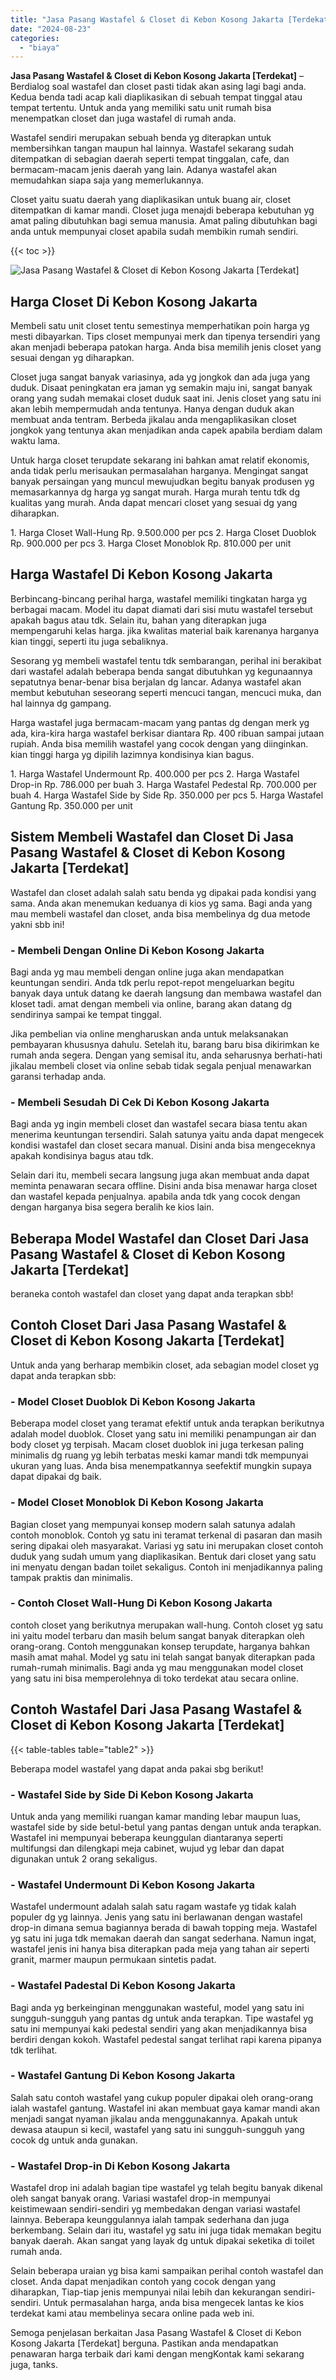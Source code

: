 ```yaml
---
title: "Jasa Pasang Wastafel & Closet di Kebon Kosong Jakarta [Terdekat]"
date: "2024-08-23"
categories: 
  - "biaya"
---
```


**Jasa Pasang Wastafel & Closet di Kebon Kosong Jakarta \[Terdekat\]** – Berdialog soal wastafel dan closet pasti tidak akan asing lagi bagi anda. Kedua benda tadi acap kali diaplikasikan di sebuah tempat tinggal atau tempat tertentu. Untuk anda yang memiliki satu unit rumah bisa menempatkan closet dan juga wastafel di rumah anda.

Wastafel sendiri merupakan sebuah benda yg diterapkan untuk membersihkan tangan maupun hal lainnya. Wastafel sekarang sudah ditempatkan di sebagian daerah seperti tempat tinggalan, cafe, dan bermacam-macam jenis daerah yang lain. Adanya wastafel akan memudahkan siapa saja yang memerlukannya.

Closet yaitu suatu daerah yang diaplikasikan untuk buang air, closet ditempatkan di kamar mandi. Closet juga menajdi beberapa kebutuhan yg amat paling dibutuhkan bagi semua manusia. Amat paling dibutuhkan bagi anda untuk mempunyai closet apabila sudah membikin rumah sendiri.

{{< toc >}}

![Jasa Pasang Wastafel & Closet di Kebon Kosong Jakarta [Terdekat]](/images/wastafel-closet-murah27.png)

## Harga Closet Di Kebon Kosong Jakarta

Membeli satu unit closet tentu semestinya memperhatikan poin harga yg mesti dibayarkan. Tips closet mempunyai merk dan tipenya tersendiri yang akan menjadi beberapa patokan harga. Anda bisa memilih jenis closet yang sesuai dengan yg diharapkan.

Closet juga sangat banyak variasinya, ada yg jongkok dan ada juga yang duduk. Disaat peningkatan era jaman yg semakin maju ini, sangat banyak orang yang sudah memakai closet duduk saat ini. Jenis closet yang satu ini akan lebih mempermudah anda tentunya. Hanya dengan duduk akan membuat anda tentram. Berbeda jikalau anda mengaplikasikan closet jongkok yang tentunya akan menjadikan anda capek apabila berdiam dalam waktu lama.

Untuk harga closet terupdate sekarang ini bahkan amat relatif ekonomis, anda tidak perlu merisaukan permasalahan harganya. Mengingat sangat banyak persaingan yang muncul mewujudkan begitu banyak produsen yg memasarkannya dg harga yg sangat murah. Harga murah tentu tdk dg kualitas yang murah. Anda dapat mencari closet yang sesuai dg yang diharapkan.

1\. Harga Closet Wall-Hung Rp. 9.500.000 per pcs 2. Harga Closet Duoblok Rp. 900.000 per pcs 3. Harga Closet Monoblok Rp. 810.000 per unit

## Harga Wastafel Di Kebon Kosong Jakarta

Berbincang-bincang perihal harga, wastafel memiliki tingkatan harga yg berbagai macam. Model itu dapat diamati dari sisi mutu wastafel tersebut apakah bagus atau tdk. Selain itu, bahan yang diterapkan juga mempengaruhi kelas harga. jika kwalitas material baik karenanya harganya kian tinggi, seperti itu juga sebaliknya.

Sesorang yg membeli wastafel tentu tdk sembarangan, perihal ini berakibat dari wastafel adalah beberapa benda sangat dibutuhkan yg kegunaannya sepatutnya benar-benar bisa berjalan dg lancar. Adanya wastafel akan membut kebutuhan seseorang seperti mencuci tangan, mencuci muka, dan hal lainnya dg gampang.

Harga wastafel juga bermacam-macam yang pantas dg dengan merk yg ada, kira-kira harga wastafel berkisar diantara Rp. 400 ribuan sampai jutaan rupiah. Anda bisa memilih wastafel yang cocok dengan yang diinginkan. kian tinggi harga yg dipilih lazimnya kondisinya kian bagus.

1\. Harga Wastafel Undermount Rp. 400.000 per pcs 2. Harga Wastafel Drop-in Rp. 786.000 per buah 3. Harga Wastafel Pedestal Rp. 700.000 per buah 4. Harga Wastafel Side by Side Rp. 350.000 per pcs 5. Harga Wastafel Gantung Rp. 350.000 per unit

## Sistem Membeli Wastafel dan Closet Di Jasa Pasang Wastafel & Closet di Kebon Kosong Jakarta \[Terdekat\]

Wastafel dan closet adalah salah satu benda yg dipakai pada kondisi yang sama. Anda akan menemukan keduanya di kios yg sama. Bagi anda yang mau membeli wastafel dan closet, anda bisa membelinya dg dua metode yakni sbb ini!

### \- Membeli Dengan Online Di Kebon Kosong Jakarta

Bagi anda yg mau membeli dengan online juga akan mendapatkan keuntungan sendiri. Anda tdk perlu repot-repot mengeluarkan begitu banyak daya untuk datang ke daerah langsung dan membawa wastafel dan kloset tadi. amat dengan membeli via online, barang akan datang dg sendirinya sampai ke tempat tinggal.

Jika pembelian via online mengharuskan anda untuk melaksanakan pembayaran khususnya dahulu. Setelah itu, barang baru bisa dikirimkan ke rumah anda segera. Dengan yang semisal itu, anda seharusnya berhati-hati jikalau membeli closet via online sebab tidak segala penjual menawarkan garansi terhadap anda.

### \- Membeli Sesudah Di Cek Di Kebon Kosong Jakarta

Bagi anda yg ingin membeli closet dan wastafel secara biasa tentu akan menerima keuntungan tersendiri. Salah satunya yaitu anda dapat mengecek kondisi wastafel dan closet secara manual. Disini anda bisa mengeceknya apakah kondisinya bagus atau tdk.

Selain dari itu, membeli secara langsung juga akan membuat anda dapat meminta penawaran secara offline. Disini anda bisa menawar harga closet dan wastafel kepada penjualnya. apabila anda tdk yang cocok dengan dengan harganya bisa segera beralih ke kios lain.

## Beberapa Model Wastafel dan Closet Dari Jasa Pasang Wastafel & Closet di Kebon Kosong Jakarta \[Terdekat\]

beraneka contoh wastafel dan closet yang dapat anda terapkan sbb!

## Contoh Closet Dari Jasa Pasang Wastafel & Closet di Kebon Kosong Jakarta \[Terdekat\]

Untuk anda yang berharap membikin closet, ada sebagian model closet yg dapat anda terapkan sbb:

### \- Model Closet Duoblok Di Kebon Kosong Jakarta

Beberapa model closet yang teramat efektif untuk anda terapkan berikutnya adalah model duoblok. Closet yang satu ini memiliki penampungan air dan body closet yg terpisah. Macam closet duoblok ini juga terkesan paling minimalis dg ruang yg lebih terbatas meski kamar mandi tdk mempunyai ukuran yang luas. Anda bisa menempatkannya seefektif mungkin supaya dapat dipakai dg baik.

### \- Model Closet Monoblok Di Kebon Kosong Jakarta

Bagian closet yang mempunyai konsep modern salah satunya adalah contoh monoblok. Contoh yg satu ini teramat terkenal di pasaran dan masih sering dipakai oleh masyarakat. Variasi yg satu ini merupakan closet contoh duduk yang sudah umum yang diaplikasikan. Bentuk dari closet yang satu ini menyatu dengan badan toilet sekaligus. Contoh ini menjadikannya paling tampak praktis dan minimalis.

### \- Contoh Closet Wall-Hung Di Kebon Kosong Jakarta

contoh closet yang berikutnya merupakan wall-hung. Contoh closet yg satu ini yaitu model terbaru dan masih belum sangat banyak diterapkan oleh orang-orang. Contoh menggunakan konsep terupdate, harganya bahkan masih amat mahal. Model yg satu ini telah sangat banyak diterapkan pada rumah-rumah minimalis. Bagi anda yg mau menggunakan model closet yang satu ini bisa memperolehnya di toko terdekat atau secara online.

## Contoh Wastafel Dari Jasa Pasang Wastafel & Closet di Kebon Kosong Jakarta \[Terdekat\]

{{< table-tables table="table2" >}}

Beberapa model wastafel yang dapat anda pakai sbg berikut!

### \- Wastafel Side by Side Di Kebon Kosong Jakarta

Untuk anda yang memiliki ruangan kamar manding lebar maupun luas, wastafel side by side betul-betul yang pantas dengan untuk anda terapkan. Wastafel ini mempunyai beberapa keunggulan diantaranya seperti multifungsi dan dilengkapi meja cabinet, wujud yg lebar dan dapat digunakan untuk 2 orang sekaligus.

### \- Wastafel Undermount Di Kebon Kosong Jakarta

Wastafel undermount adalah salah satu ragam wastafe yg tidak kalah populer dg yg lainnya. Jenis yang satu ini berlawanan dengan wastafel drop-in dimana semua bagiannya berada di bawah topping meja. Wastafel yg satu ini juga tdk memakan daerah dan sangat sederhana. Namun ingat, wastafel jenis ini hanya bisa diterapkan pada meja yang tahan air seperti granit, marmer maupun permukaan sintetis padat.

### \- Wastafel Padestal Di Kebon Kosong Jakarta

Bagi anda yg berkeinginan menggunakan wasteful, model yang satu ini sungguh-sungguh yang pantas dg untuk anda terapkan. Tipe wastafel yg satu ini mempunyai kaki pedestal sendiri yang akan menjadikannya bisa berdiri dengan kokoh. Wastafel pedestal sangat terlihat rapi karena pipanya tdk terlihat.

### \- Wastafel Gantung Di Kebon Kosong Jakarta

Salah satu contoh wastafel yang cukup populer dipakai oleh orang-orang ialah wastafel gantung. Wastafel ini akan membuat gaya kamar mandi akan menjadi sangat nyaman jikalau anda menggunakannya. Apakah untuk dewasa ataupun si kecil, wastafel yang satu ini sungguh-sungguh yang cocok dg untuk anda gunakan.

### \- Wastafel Drop-in Di Kebon Kosong Jakarta

Wastafel drop ini adalah bagian tipe wastafel yg telah begitu banyak dikenal oleh sangat banyak orang. Variasi wastafel drop-in mempunyai keistimewaan sendiri-sendiri yg membedakan dengan variasi wastafel lainnya. Beberapa keunggulannya ialah tampak sederhana dan juga berkembang. Selain dari itu, wastafel yg satu ini juga tidak memakan begitu banyak daerah. Akan sangat yang layak dg untuk dipakai seketika di toilet rumah anda.

Selain beberapa uraian yg bisa kami sampaikan perihal contoh wastafel dan closet. Anda dapat menjadikan contoh yang cocok dengan yang diharapkan, Tiap-tiap jenis mempunyai nilai lebih dan kekurangan sendiri-sendiri. Untuk permasalahan harga, anda bisa mengecek lantas ke kios terdekat kami atau membelinya secara online pada web ini.

Semoga penjelasan berkaitan Jasa Pasang Wastafel & Closet di Kebon Kosong Jakarta \[Terdekat\] berguna. Pastikan anda mendapatkan penawaran harga terbaik dari kami dengan mengKontak kami sekarang juga, tanks.
